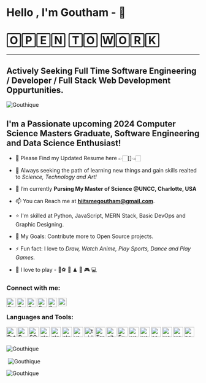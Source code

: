 # Hello , I'm Goutham -  👋

# 🄾🄿🄴🄽 🅃🄾 🅆🄾🅁🄺
---
                                                                                   
## Actively Seeking Full Time Software Engineering / Developer / Full Stack Web Development Oppurtunities.

<p align="left"> <img src="https://komarev.com/ghpvc/?username=Gouthique&label=Profile%20views&color=0e75b6&style=flat" alt="Gouthique" /> </p>

## I'm a Passionate upcoming 2024 Computer Science Masters Graduate, Software Engineering and Data Science Enthusiast!

- 🪪 Please Find my Updated Resume here 👉🏻[]👈🏻
  
- 🔭 Always seeking the path of learning new things and gain skills realted to _Science, Technology and Art!_

- 🌱 I’m currently **Pursing My Master of Science @UNCC, Charlotte, USA**

- 📫 You can Reach me at **hiitsmegoutham@gmail.com**.

- ⭐ I'm skilled at Python, JavaScript, MERN Stack, Basic DevOps and Graphic Designing.

- 🥅 My Goals: Contribute more to Open Source projects.

- ⚡ Fun fact: I love to _Draw, Watch Anime, Play Sports, Dance and Play Games._

- 🎉 I love to play - 🏏⚽ 🏀 ♟ 🏸 🎮 💻 

### Connect with me:

<!--[<img align="left" alt="codeSTACKr.com" width="22px" src="https://raw.githubusercontent.com/iconic/open-iconic/master/svg/globe.svg" />][website]-->
<!--[<img align="left" alt="codeSTACKr | YouTube" width="22px" src="https://cdn.jsdelivr.net/npm/simple-icons@v3/icons/youtube.svg" />][youtube]-->
<!--[<img align="left" alt="codeSTACKr | Twitter" width="22px" src="https://cdn.jsdelivr.net/npm/simple-icons@v3/icons/twitter.svg" />][twitter]-->
[<img align="left" alt="Goutham | LinkedIn" width="24px" src="https://raw.githubusercontent.com/Gouthique/languages_tools/main/linkedin.png" />][linkedin]
[<img align="left" alt="Goutham | Instagram" width="24px" src="https://raw.githubusercontent.com/Gouthique/languages_tools/main/instagram.png" />][instagram]
[<img align="left" alt="Goutham | Stackoverflow" width="24px" src="https://raw.githubusercontent.com/Gouthique/languages_tools/main/stack-overflow.jpg" />][Stackoverflow]
[<img align="left" alt="Goutham | Medium" width="24px" src="https://raw.githubusercontent.com/Gouthique/languages_tools/main/medium.jpg" />][Medium]
[<img align="left" alt="Goutham | DEV" width="24px" src="https://raw.githubusercontent.com/Gouthique/languages_tools/main/DEV.jpg" />][DEV]
[<img align="left" alt="Goutham | Hackerrank" width="22px" src="https://raw.githubusercontent.com/Gouthique/languages_tools/main/Hackerrank.png" />][hackerrank]
<br />

### Languages and Tools:

[<img align="left" alt="Python3" width="26px" src="https://raw.githubusercontent.com/Gouthique/languages_tools/main/python.png" />][python3]

[<img align="left" alt="R" width="26px" src="https://raw.githubusercontent.com/Gouthique/languages_tools/main/R.png" />][R]
[<img align="left" alt="SQL" width="26px" src="https://raw.githubusercontent.com/Gouthique/languages_tools/main/SQL_1.png" />][SQL]
[<img align="left" alt="atom" width="26px" src="https://raw.githubusercontent.com/Gouthique/languages_tools/main/jupyter.png" />][Jupyter_nb]
[<img align="left" alt="atom" width="26px" src="https://raw.githubusercontent.com/Gouthique/languages_tools/main/pycharm.png" />][Pycharm]
[<img align="left" alt="atom" width="26px" src="https://raw.githubusercontent.com/Gouthique/languages_tools/main/atom.png" />][atom]
[<img align="left" alt="vs_code" width="26px" src="https://raw.githubusercontent.com/Gouthique/languages_tools/main/vs_code.png" />][vscode]
[<img align="left" alt="tableu" width="26px" src="https://raw.githubusercontent.com/Gouthique/languages_tools/main/Tableau.1.png" />][Tablaeu]
<!--[<img align="left" alt="RS" width="26px" src="https://raw.githubusercontent.com/Gouthique/languages_tools/main/R_studio.png" />][RS]-->
[<img align="left" alt="Terminal" width="26px" src="https://raw.githubusercontent.com/Gouthique/languages_tools/main/terminal.png">][terminal]
<!--[<img align="left" alt="power shell" width="26px" src="https://raw.githubusercontent.com/Gouthique/languages_tools/main/power%20shell.png">][powershell]-->
[<img align="left" alt="git" width="26px" src="https://raw.githubusercontent.com/Gouthique/languages_tools/main/git.png">][git]
[<img align="left" alt="Excel" width="26px" src="https://raw.githubusercontent.com/Gouthique/languages_tools/main/excel.png" />][excel]
[<img align="left" alt="word" width="26px" src="https://raw.githubusercontent.com/Gouthique/languages_tools/main/photoshop.png" />][photoshop]
[<img align="left" alt="word" width="26px" src="https://raw.githubusercontent.com/Gouthique/languages_tools/main/illlustrator.png" />][illustrator]
[<img align="left" alt="canva" width="26px" src="https://raw.githubusercontent.com/Gouthique/languages_tools/main/canva.png" />][canva]
[<img align="left" alt="word" width="26px" src="https://raw.githubusercontent.com/Gouthique/languages_tools/main/aftereffects.png" />][aftereffects]
[<img align="left" alt="word" width="26px" src="https://raw.githubusercontent.com/Gouthique/languages_tools/main/word.png" />][word]
[<img align="left" alt="powerpoint" width="26px" src="https://raw.githubusercontent.com/Gouthique/languages_tools/main/powerpoint.png" />][powerpoint]


<br />
<br />
<p><img align="center" src="https://github-readme-stats.vercel.app/api/top-langs?username=Gouthique&show_icons=true&locale=en&layout=compact" alt="Gouthique" /></p>

<p>&nbsp;<img align="center" src="https://github-readme-stats.vercel.app/api?username=Gouthique&show_icons=true&locale=en" alt="Gouthique" /></p>

<p><img align="center" src="https://github-readme-streak-stats.herokuapp.com/?user=Gouthique&" alt="Gouthique" /></p>

<!--[website]: https://codeSTACKr.com-->
<!--[course]: http://vsCodeHero.com-->
<!--[twitter]: https://twitter.com/codeSTACKr-->
<!--[youtube]: https://youtube.com/codeSTACKr-->
[Medium]: https://medium.com/@gouthamgosh10
[Stackoverflow]: https://stackoverflow.com/users/edit/14514049
[DEV]: https://dev.to/gouthique
[hackerrank]: https://www.hackerrank.com/Gouthique?hr_r=1
[python3]: https://www.python.org/
[R]: https://www.r-project.org/
[SQL]: https://www.microsoft.com/en-us/sql-server/sql-server-downloads
[Jupyter_nb]: https://jupyter.org/
[Pycharm]: https://www.jetbrains.com/pycharm/
[atom]: https://atom.io/
[vscode]: https://code.visualstudio.com/
[Tablaeu]: https://www.tableau.com/
[RS]: https://www.rstudio.com/
[terminal]: https://www.linux.org/pages/download/
[powershell]: https://docs.microsoft.com/en-us/powershell/
[git]: https://gitforwindows.org/
[excel]: https://www.microsoft.com/en-us/microsoft-365/excel
[photoshop]: https://www.adobe.com/in/products/photoshop.html?sdid=SGDJMMG3&mv=search&ef_id=171157e979831e888abe36f3fcde1c3d:G:s&s_kwcid=AL!3085!10!78752664964288!78752708799447
[illustrator]: https://www.adobe.com/in/products/illustrator.html?sdid=SBNHMR64&mv=search&ef_id=f71f0046aba218ff56e8615c2ed20d22:G:s&s_kwcid=AL!3085!10!79508571016190!79508792306633
[canva]: https://www.canva.com/
[aftereffects]: https://www.adobe.com/in/products/aftereffects.html?sdid=STLMM87Z&mv=search&ef_id=4fbd4a97aec517d6dcab2b8d2b4c0b4d:G:s&s_kwcid=AL!3085!10!78752656709936!78752878555060
[powerpoint]: https://www.microsoft.com/en-us/microsoft-365/powerpoint
[word]: https://www.microsoft.com/en-us/microsoft-365/word
[instagram]: https://www.instagram.com/hii_its_me_gouthique._
[linkedin]: https://in.linkedin.com/in/k-sai-goutham-828a1717b
<!--[webdevplaylist]: https://www.youtube.com/playlist?list=PLkwxH9e_vrAJ0WbEsFA9W3I1W-g_BTsbt
[jsplaylist]: https://www.youtube.com/playlist?list=PLkwxH9e_vrALRJKu7wfXby3MKeflhTu6B
[cssplaylist]: https://www.youtube.com/playlist?list=PLkwxH9e_vrALSdvZuEh6gqQdmDoDIoqz4
[reactplaylist]: https://www.youtube.com/playlist?list=PLkwxH9e_vrAK4TdffpxKY3QGyHCpxFcQ0-->
